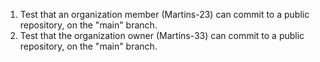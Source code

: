 1. Test that an organization member (Martins-23) can commit to a public repository, on the "main" branch.
2. Test that the organization owner (Martins-33) can commit to a public repository, on the "main" branch.
